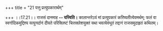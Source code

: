 +++
title = "21 यत्तु प्रत्युपकारार्थम्"

+++
।।17.21।। राजसं दानमाह **-- यत्त्विति।** कालान्तरेऽयं मां प्रत्युपकारं
करिष्यतीत्येवमर्थम्; फलं वा स्वर्गादिकमुद्दिश्य यत्पुनर्दानं दीयते
परिक्लिष्टं चित्तक्लेशयुक्तं यथा भवत्येवंभूतं तद्दानं राजसमुदाहृतं
कथितम्।
